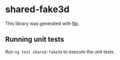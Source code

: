 # shared-fake3d

This library was generated with [Nx](https://nx.dev).

## Running unit tests

Run `ng test shared-fake3d` to execute the unit tests.

